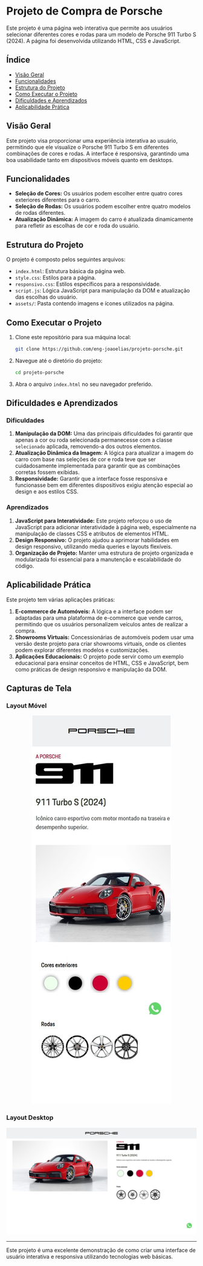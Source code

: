 # Projeto de Compra de Porsche

Este projeto é uma página web interativa que permite aos usuários selecionar diferentes cores e rodas para um modelo de Porsche 911 Turbo S (2024). A página foi desenvolvida utilizando HTML, CSS e JavaScript. 

## Índice

- [Visão Geral](#visão-geral)
- [Funcionalidades](#funcionalidades)
- [Estrutura do Projeto](#estrutura-do-projeto)
- [Como Executar o Projeto](#como-executar-o-projeto)
- [Dificuldades e Aprendizados](#dificuldades-e-aprendizados)
- [Aplicabilidade Prática](#aplicabilidade-prática)

## Visão Geral

Este projeto visa proporcionar uma experiência interativa ao usuário, permitindo que ele visualize o Porsche 911 Turbo S em diferentes combinações de cores e rodas. A interface é responsiva, garantindo uma boa usabilidade tanto em dispositivos móveis quanto em desktops.

## Funcionalidades

- **Seleção de Cores:** Os usuários podem escolher entre quatro cores exteriores diferentes para o carro.
- **Seleção de Rodas:** Os usuários podem escolher entre quatro modelos de rodas diferentes.
- **Atualização Dinâmica:** A imagem do carro é atualizada dinamicamente para refletir as escolhas de cor e roda do usuário.

## Estrutura do Projeto

O projeto é composto pelos seguintes arquivos:

- `index.html`: Estrutura básica da página web.
- `style.css`: Estilos para a página.
- `responsivo.css`: Estilos específicos para a responsividade.
- `script.js`: Lógica JavaScript para manipulação da DOM e atualização das escolhas do usuário.
- `assets/`: Pasta contendo imagens e ícones utilizados na página.

## Como Executar o Projeto

1. Clone este repositório para sua máquina local:
   ```bash
   git clone https://github.com/eng-joaoelias/projeto-porsche.git
   ```
2. Navegue até o diretório do projeto:
   ```bash
   cd projeto-porsche
   ```
3. Abra o arquivo `index.html` no seu navegador preferido.

## Dificuldades e Aprendizados

### Dificuldades

1. **Manipulação da DOM:** Uma das principais dificuldades foi garantir que apenas a cor ou roda selecionada permanecesse com a classe `selecionado` aplicada, removendo-a dos outros elementos.
2. **Atualização Dinâmica da Imagem:** A lógica para atualizar a imagem do carro com base nas seleções de cor e roda teve que ser cuidadosamente implementada para garantir que as combinações corretas fossem exibidas.
3. **Responsividade:** Garantir que a interface fosse responsiva e funcionasse bem em diferentes dispositivos exigiu atenção especial ao design e aos estilos CSS.

### Aprendizados

1. **JavaScript para Interatividade:** Este projeto reforçou o uso de JavaScript para adicionar interatividade à página web, especialmente na manipulação de classes CSS e atributos de elementos HTML.
2. **Design Responsivo:** O projeto ajudou a aprimorar habilidades em design responsivo, utilizando media queries e layouts flexíveis.
3. **Organização de Projeto:** Manter uma estrutura de projeto organizada e modularizada foi essencial para a manutenção e escalabilidade do código.

## Aplicabilidade Prática

Este projeto tem várias aplicações práticas:

1. **E-commerce de Automóveis:** A lógica e a interface podem ser adaptadas para uma plataforma de e-commerce que vende carros, permitindo que os usuários personalizem veículos antes de realizar a compra.
2. **Showrooms Virtuais:** Concessionárias de automóveis podem usar uma versão deste projeto para criar showrooms virtuais, onde os clientes podem explorar diferentes modelos e customizações.
3. **Aplicações Educacionais:** O projeto pode servir como um exemplo educacional para ensinar conceitos de HTML, CSS e JavaScript, bem como práticas de design responsivo e manipulação da DOM.

## Capturas de Tela

### Layout Móvel
<p align="center">
  <img src="./images/mobile.jpg" alt="Layout Móvel">
</p>

### Layout Desktop
<p align="center">
  <img src="./images/desktop.jpg" alt="Layout Desktop">
</p>


---

Este projeto é uma excelente demonstração de como criar uma interface de usuário interativa e responsiva utilizando tecnologias web básicas.
